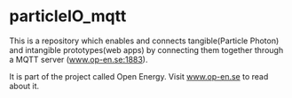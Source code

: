 # particleIO_mqtt


This is a repository which enables and connects tangible(Particle Photon) and intangible
prototypes(web apps) by connecting them together through a MQTT server (www.op-en.se:1883). 

It is part of the project called Open Energy. Visit www.op-en.se to read about it. 
